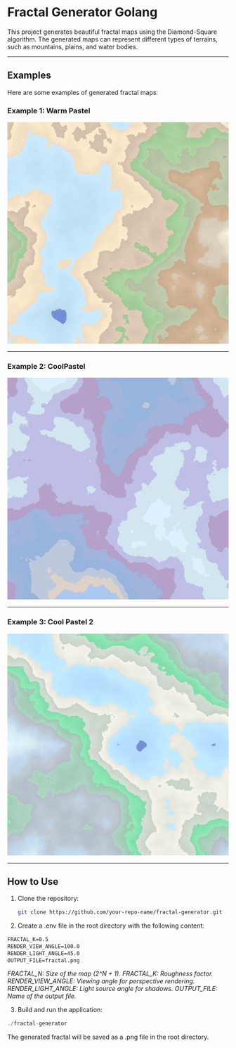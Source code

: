 # Fractal Generator Golang

This project generates beautiful fractal maps using the Diamond-Square algorithm. The generated maps can represent different types of terrains, such as mountains, plains, and water bodies.

---

## Examples

Here are some examples of generated fractal maps:

### Example 1: Warm Pastel
![Example 1](examples/warm_pastel.png)

---

### Example 2: CoolPastel
![Example 2](examples/cool_pastel.png)

---

### Example 3: Cool Pastel 2
![Example 3](examples/cool_pastel1.png)

---

## How to Use

1. Clone the repository:
   ```bash
   git clone https://github.com/your-repo-name/fractal-generator.git
2. Create a .env file in the root directory with the following content:

```FRACTAL_N=8
FRACTAL_K=0.5
RENDER_VIEW_ANGLE=100.0
RENDER_LIGHT_ANGLE=45.0
OUTPUT_FILE=fractal.png
```

_FRACTAL_N: Size of the map (2^N + 1).
FRACTAL_K: Roughness factor.
RENDER_VIEW_ANGLE: Viewing angle for perspective rendering.
RENDER_LIGHT_ANGLE: Light source angle for shadows.
OUTPUT_FILE: Name of the output file._

3. Build and run the application:

```go build
./fractal-generator
```

The generated fractal will be saved as a .png file in the root directory.